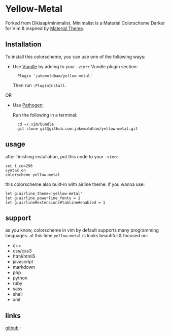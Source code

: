 # Yellow-Metal
Forked from Dikiaap/minimalist.
Minimalist is a Material Colorscheme Darker for Vim & inspired by 
[Material Theme](https://github.com/equinusocio/material-theme).

## Installation

To install this colorscheme, you can use one of the following ways:

- Use [Vundle](https://github.com/VundleVim/Vundle.vim#quick-start) by adding 
to your `.vimrc` Vundle plugin section:

        Plugin 'jakemoldham/yellow-metal'

    Then run `:PluginInstall`.

OR

- Use [Pathogen](https://github.com/tpope/vim-pathogen#installation):

    Run the following in a terminal:   

        cd ~/.vim/bundle
        git clone git@github.com:jakemoldham/yellow-metal.git

## usage

after finishing installation, put this code to your `.vimrc`:

    set t_co=256
    syntax on
    colorscheme yellow-metal

this colorscheme also built-in with airline theme. if you wanna use:

    let g:airline_theme='yellow-metal'
    let g:airline_powerline_fonts = 1
    let g:airline#extensions#tabline#enabled = 1

## support

as you know, colorscheme in vim by default supports many programming languages.
at this time `yellow-metal` is looks beautiful & focused on:

* c++
* css/css3
* html/html5
* javascript
* markdown
* php
* python
* ruby
* sass
* shell
* xml

## links

[github](git@github.com:jakemoldham/yellow-metal.git) ·
